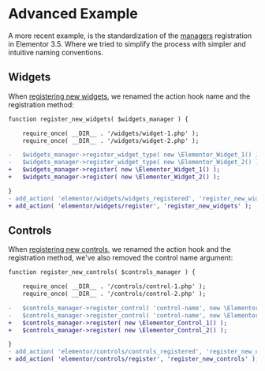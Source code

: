 # Advanced Example

<Badge type="tip" vertical="top" text="Elementor Core" /> <Badge type="warning" vertical="top" text="Intermediate" />

A more recent example, is the standardization of the [managers](./../managers/) registration in Elementor 3.5. Where we tried to simplify the process with simpler and intuitive naming conventions.

## Widgets

When [registering new widgets](./../managers/registering-widgets.md), we renamed the action hook name and the registration method:

```diff
function register_new_widgets( $widgets_manager ) {

	require_once( __DIR__ . '/widgets/widget-1.php' );
	require_once( __DIR__ . '/widgets/widget-2.php' );

-	$widgets_manager->register_widget_type( new \Elementor_Widget_1() );
-	$widgets_manager->register_widget_type( new \Elementor_Widget_2() );
+	$widgets_manager->register( new \Elementor_Widget_1() );
+	$widgets_manager->register( new \Elementor_Widget_2() );

}
- add_action( 'elementor/widgets/widgets_registered', 'register_new_widgets' );
+ add_action( 'elementor/widgets/register', 'register_new_widgets' );
```

## Controls

When [registering new controls](./../managers/registering-controls/), we renamed the action hook and the registration method, we've also removed the control name argument:

```diff
function register_new_controls( $controls_manager ) {

	require_once( __DIR__ . '/controls/control-1.php' );
	require_once( __DIR__ . '/controls/control-2.php' );

-	$controls_manager->register_control( 'control-name', new \Elementor_Control_1() );
-	$controls_manager->register_control( 'control-name', new \Elementor_Control_2() );
+	$controls_manager->register( new \Elementor_Control_1() );
+	$controls_manager->register( new \Elementor_Control_2() );

}
- add_action( 'elementor/controls/controls_registered', 'register_new_controls' );
+ add_action( 'elementor/controls/register', 'register_new_controls' );
```
